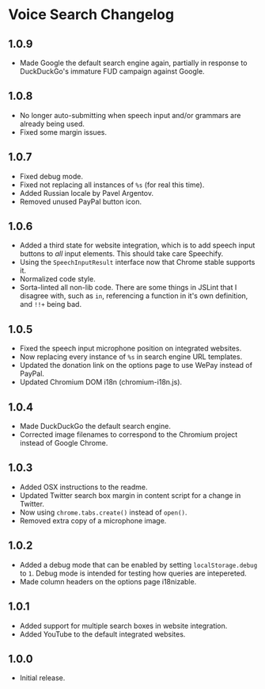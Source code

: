 Voice Search Changelog
======================

1.0.9
-----

* Made Google the default search engine again, partially in response to DuckDuckGo's
  immature FUD campaign against Google.

1.0.8
-----

* No longer auto-submitting when speech input and/or grammars are already being used.
* Fixed some margin issues.

1.0.7
-----

* Fixed debug mode.
* Fixed not replacing all instances of `%s` (for real this time).
* Added Russian locale by Pavel Argentov.
* Removed unused PayPal button icon.

1.0.6
-----

* Added a third state for website integration, which is to add speech input buttons to
  *all* input elements. This should take care Speechify.
* Using the `SpeechInputResult` interface now that Chrome stable supports it.
* Normalized code style.
* Sorta-linted all non-lib code. There are some things in JSLint that I disagree with,
  such as `in`, referencing a function in it's own definition, and `!!+` being bad.

1.0.5
-----

* Fixed the speech input microphone position on integrated websites.
* Now replacing every instance of `%s` in search engine URL templates.
* Updated the donation link on the options page to use WePay instead of PayPal.
* Updated Chromium DOM i18n (chromium-i18n.js).

1.0.4
-----

* Made DuckDuckGo the default search engine.
* Corrected image filenames to correspond to the Chromium project instead of Google
  Chrome.

1.0.3
-----

* Added OSX instructions to the readme.
* Updated Twitter search box margin in content script for a change in Twitter.
* Now using `chrome.tabs.create()` instead of `open()`.
* Removed extra copy of a microphone image.

1.0.2
-----

* Added a debug mode that can be enabled by setting `localStorage.debug` to `1`. Debug
  mode is intended for testing how queries are intepereted.
* Made column headers on the options page i18nizable.

1.0.1
-----

* Added support for multiple search boxes in website integration.
* Added YouTube to the default integrated websites.

1.0.0
-----

* Initial release.

